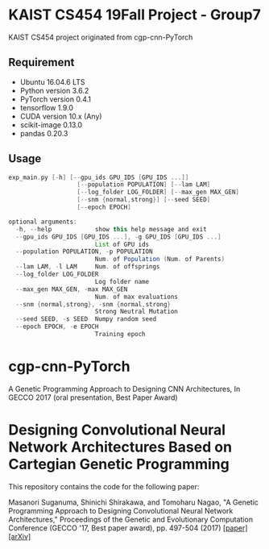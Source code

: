 # KAIST CS454 19Fall Project - Group7 
KAIST CS454 project originated from cgp-cnn-PyTorch

## Requirement

* Ubuntu 16.04.6 LTS
* Python version         3.6.2
* PyTorch version        0.4.1
* tensorflow             1.9.0
* CUDA version           10.x (Any)
* scikit-image           0.13.0
* pandas                 0.20.3


## Usage

```groovy
exp_main.py [-h] [--gpu_ids GPU_IDS [GPU_IDS ...]]
                   [--population POPULATION] [--lam LAM]
                   [--log_folder LOG_FOLDER] [--max_gen MAX_GEN]
                   [--snm {normal,strong}] [--seed SEED]
                   [--epoch EPOCH]

optional arguments:
  -h, --help            show this help message and exit
  --gpu_ids GPU_IDS [GPU_IDS ...], -g GPU_IDS [GPU_IDS ...]
                        List of GPU ids
  --population POPULATION, -p POPULATION
                        Num. of Population (Num. of Parents)
  --lam LAM, -l LAM     Num. of offsprings
  --log_folder LOG_FOLDER
                        Log folder name
  --max_gen MAX_GEN, -max MAX_GEN
                        Num. of max evaluations
  --snm {normal,strong}, -snm {normal,strong}
                        Strong Neutral Mutation
  --seed SEED, -s SEED  Numpy random seed
  --epoch EPOCH, -e EPOCH
                        Training epoch
```

# cgp-cnn-PyTorch
A Genetic Programming Approach to Designing CNN Architectures, In GECCO 2017 (oral presentation, Best Paper Award)

# Designing Convolutional Neural Network Architectures Based on Cartegian Genetic Programming

This repository contains the code for the following paper:

Masanori Suganuma, Shinichi Shirakawa, and Tomoharu Nagao, "A Genetic Programming Approach to Designing Convolutional Neural Network Architectures," 
Proceedings of the Genetic and Evolutionary Computation Conference (GECCO '17, Best paper award), pp. 497-504 (2017) [[paper]](https://doi.org/10.1145/3071178.3071229) [[arXiv]](https://arxiv.org/abs/1704.00764)
